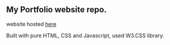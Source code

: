 ## My Portfolio website repo. 

website hosted [here](https://beldrevo.github.io)

Built with pure HTML, CSS and Javascript, used W3.CSS library.
